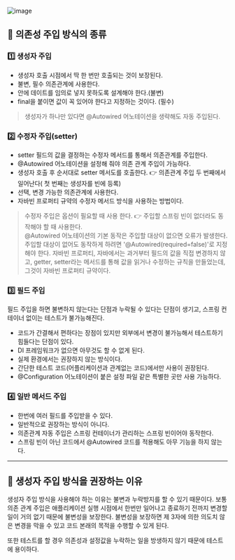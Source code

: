 ![image](https://user-images.githubusercontent.com/96826217/210369869-dc837b56-308a-4089-8957-f7f3c132769b.png)


## **🔎 의존성 주입 방식의 종류**

### **1️⃣** 생성자 주입

-   생성자 호출 시점에서 딱 한 번만 호출되는 것이 보장된다.
-   불변, 필수 의존관계에 사용한다.
-   안에 데이트를 임의로 넣지 못하도록 설계해야 한다.(불변)
-   final을 붙이면 값이 꼭 있어야 한다고 지정하는 것이다. (필수)

> 생성자가 하나만 있다면 @Autowired 어노테이션을 생략해도 자동 주입된다.

### **2️⃣** 수정자 주입(setter)

-   setter 필드의 값을 결정하는 수정자 메서드를 통해서 의존관계를 주입한다.
-   @Autowired 어노테이션을 설정해 줘야 의존 관계 주입이 가능하다.
-   생성자 호출 후 순서대로 setter 메서도를 호출한다. 👉 의존관계 주입 두 번째에서 일어난다( 첫 번째는 생성자를 빈에 등록)
-   선택, 변경 가능한 의존관계에 사용한다.
-   자바빈 프로퍼티 규약의 수정자 메서드 방식을 사용하는 방법이다.

> 수정자 주입은 옵션이 필요할 때 사용 한다. 👉 주입할 스프링 빈이 없더라도 동작해야 할 때 사용한다.  
> @Autowired 어노테이션의 기본 동작은 주입할 대상이 없으면 오류가 발생한다. 주입할 대상이 없어도 동작하게 하려면 '@Autowired(required=false)'로 지정해야 한다. 자바빈 프로퍼티, 자바에서는 과거부터 필드의 값을 직접 변경하지 않고, getter, setter라는 메서드를 통해 값을 읽거나 수정하는 규칙을 만들었는데, 그것이 자바빈 프로퍼티 규약이다.

### **3️⃣** 필드 주입

필드 주입을 하면 불변하지 않는다는 단점과 누락될 수 있다는 단점이 생기고, 스프링 컨테이너 없이는 테스트가 불가능해진다.

-   코드가 간결해서 편하다는 장점이 있지만 외부에서 변경이 불가능해서 테스트하기 힘들다는 단점이 있다.
-   DI 프레임워크가 없으면 아무것도 할 수 없게 된다.
-   실제 환경에서는 권장하지 않는 방식이다.
-   간단한 테스트 코드(어플리케이션과 관계없는 코드)에서만 사용이 권장된다.
-   @Configuration 어노테이션이 붙은 설정 파일 같은 특별한 곳만 사용 가능하다.

### 4️⃣ 일반 메서드 주입

-   한번에 여러 필드를 주입받을 수 있다.
-   일반적으로 권장하는 방식이 아니다.
-   의존관계 자동 주입은 스프링 컨테이너가 관리하는 스프링 빈이어야 동작한다.
-   스프링 빈이 아닌 코드에서 @Autowired 코드를 적용해도 아무 기능을 하지 않는다.

---

## **🔎 생성자 주입 방식을 권장하는 이유**

생성자 주입 방식을 사용해야 하는 이유는 불변과 누락방지를 할 수 있기 때문이다. 보통 의존 관계 주입은 애플리케이션 실행 시점에서 한번만 일어나고 종료하기 전까지 변경할 일이 거의 없기 때문에 불변성을 보장한다. 불변성을 보장하면 제 3자에 의한 의도치 않은 변경을 막을 수 있고 코드 본래의 목적을 수행할 수 있게 된다.

또한 테스트를 할 경우 의존성과 설정값을 누락하는 일을 방생하지 않기 때문에 테스트에 용이하다.
